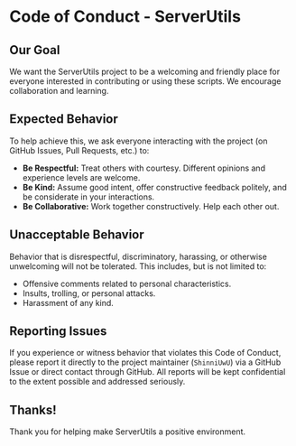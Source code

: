 # Code of Conduct - ServerUtils

## Our Goal

We want the ServerUtils project to be a welcoming and friendly place for everyone interested in contributing or using these scripts. We encourage collaboration and learning.

## Expected Behavior

To help achieve this, we ask everyone interacting with the project (on GitHub Issues, Pull Requests, etc.) to:

* **Be Respectful:** Treat others with courtesy. Different opinions and experience levels are welcome.
* **Be Kind:** Assume good intent, offer constructive feedback politely, and be considerate in your interactions.
* **Be Collaborative:** Work together constructively. Help each other out.

## Unacceptable Behavior

Behavior that is disrespectful, discriminatory, harassing, or otherwise unwelcoming will not be tolerated. This includes, but is not limited to:

* Offensive comments related to personal characteristics.
* Insults, trolling, or personal attacks.
* Harassment of any kind.

## Reporting Issues

If you experience or witness behavior that violates this Code of Conduct, please report it directly to the project maintainer (`ShinniUwU`) via a GitHub Issue or direct contact through GitHub. All reports will be kept confidential to the extent possible and addressed seriously.

## Thanks!

Thank you for helping make ServerUtils a positive environment.
